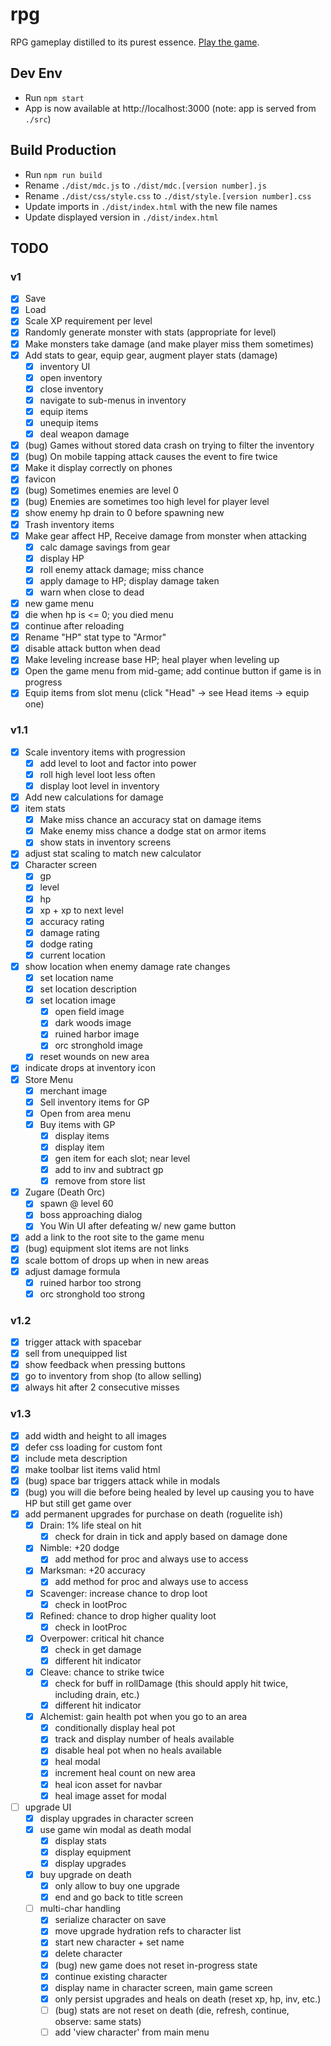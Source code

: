 # rpg

RPG gameplay distilled to its purest essence. [Play the game](https://centaurreader.com/rpg).

## Dev Env
- Run `npm start`
- App is now available at http://localhost:3000 (note: app is served from `./src`)

## Build Production
- Run `npm run build`
- Rename `./dist/mdc.js` to `./dist/mdc.[version number].js`
- Rename `./dist/css/style.css` to `./dist/style.[version number].css`
- Update imports in `./dist/index.html` with the new file names
- Update displayed version in `./dist/index.html`

## TODO
### v1
- [x] Save
- [x] Load
- [x] Scale XP requirement per level
- [x] Randomly generate monster with stats (appropriate for level)
- [x] Make monsters take damage (and make player miss them sometimes)
- [x] Add stats to gear, equip gear, augment player stats (damage)
  - [x] inventory UI
  - [x] open inventory
  - [x] close inventory
  - [x] navigate to sub-menus in inventory
  - [x] equip items
  - [x] unequip items
  - [x] deal weapon damage
- [x] (bug) Games without stored data crash on trying to filter the inventory
- [x] (bug) On mobile tapping attack causes the event to fire twice
- [x] Make it display correctly on phones
- [x] favicon
- [x] (bug) Sometimes enemies are level 0
- [x] (bug) Enemies are sometimes too high level for player level
- [x] show enemy hp drain to 0 before spawning new
- [x] Trash inventory items
- [x] Make gear affect HP, Receive damage from monster when attacking
  - [x] calc damage savings from gear
  - [x] display HP
  - [x] roll enemy attack damage; miss chance
  - [x] apply damage to HP; display damage taken
  - [x] warn when close to dead
- [x] new game menu
- [x] die when hp is <= 0; you died menu
- [x] continue after reloading
- [x] Rename "HP" stat type to "Armor"
- [x] disable attack button when dead
- [x] Make leveling increase base HP; heal player when leveling up
- [x] Open the game menu from mid-game; add continue button if game is in progress
- [x] Equip items from slot menu (click "Head" -> see Head items -> equip one)

### v1.1
- [x] Scale inventory items with progression
  - [x] add level to loot and factor into power
  - [x] roll high level loot less often
  - [x] display loot level in inventory
- [x] Add new calculations for damage
- [x] item stats
  - [x] Make miss chance an accuracy stat on damage items
  - [x] Make enemy miss chance a dodge stat on armor items
  - [x] show stats in inventory screens
- [x] adjust stat scaling to match new calculator
- [x] Character screen
  - [x] gp
  - [x] level
  - [x] hp
  - [x] xp + xp to next level
  - [x] accuracy rating
  - [x] damage rating
  - [x] dodge rating
  - [x] current location
- [x] show location when enemy damage rate changes
  - [x] set location name
  - [x] set location description
  - [x] set location image
    - [x] open field image
    - [x] dark woods image
    - [x] ruined harbor image
    - [x] orc stronghold image
  - [x] reset wounds on new area
- [x] indicate drops at inventory icon
- [x] Store Menu
  - [x] merchant image
  - [x] Sell inventory items for GP
  - [x] Open from area menu
  - [x] Buy items with GP
    - [x] display items
    - [x] display item
    - [x] gen item for each slot; near level
    - [x] add to inv and subtract gp
    - [x] remove from store list
- [x] Zugare (Death Orc)
  - [x] spawn @ level 60
  - [x] boss approaching dialog
  - [x] You Win UI after defeating w/ new game button
- [x] add a link to the root site to the game menu
- [x] (bug) equipment slot items are not links
- [x] scale bottom of drops up when in new areas
- [x] adjust damage formula
  - [x] ruined harbor too strong
  - [x] orc stronghold too strong

### v1.2
- [x] trigger attack with spacebar
- [x] sell from unequipped list
- [x] show feedback when pressing buttons
- [x] go to inventory from shop (to allow selling)
- [x] always hit after 2 consecutive misses

### v1.3
- [x] add width and height to all images
- [x] defer css loading for custom font
- [x] include meta description
- [x] make toolbar list items valid html
- [x] (bug) space bar triggers attack while in modals
- [x] (bug) you will die before being healed by level up causing you to have HP but still get game over
- [x] add permanent upgrades for purchase on death (roguelite ish)
  - [x] Drain: 1% life steal on hit
    - [x] check for drain in tick and apply based on damage done
  - [x] Nimble: +20 dodge
    - [x] add method for proc and always use to access
  - [x] Marksman: +20 accuracy
    - [x] add method for proc and always use to access
  - [x] Scavenger: increase chance to drop loot
    - [x] check in lootProc
  - [x] Refined: chance to drop higher quality loot
    - [x] check in lootProc
  - [x] Overpower: critical hit chance
    - [x] check in get damage
    - [x] different hit indicator
  - [x] Cleave: chance to strike twice
    - [x] check for buff in rollDamage (this should apply hit twice, including drain, etc.)
    - [x] different hit indicator
  - [x] Alchemist: gain health pot when you go to an area
    - [x] conditionally display heal pot
    - [x] track and display number of heals available
    - [x] disable heal pot when no heals available
    - [x] heal modal
    - [x] increment heal count on new area
    - [x] heal icon asset for navbar
    - [x] heal image asset for modal
- [ ] upgrade UI
  - [x] display upgrades in character screen
  - [x] use game win modal as death modal
    - [x] display stats
    - [x] display equipment
    - [x] display upgrades
  - [x] buy upgrade on death
    - [x] only allow to buy one upgrade
    - [x] end and go back to title screen
  - [ ] multi-char handling
    - [x] serialize character on save
    - [x] move upgrade hydration refs to character list
    - [x] start new character + set name
    - [x] delete character
    - [x] (bug) new game does not reset in-progress state
    - [x] continue existing character
    - [x] display name in character screen, main game screen
    - [x] only persist upgrades and heals on death (reset xp, hp, inv, etc.)
    - [ ] (bug) stats are not reset on death (die, refresh, continue, observe: same stats)
    - [ ] add 'view character' from main menu
